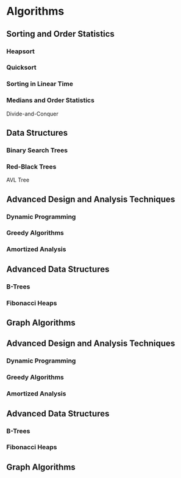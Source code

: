 # Algorithms




## Sorting and Order Statistics

### Heapsort

### Quicksort

### Sorting in Linear Time

### Medians and Order Statistics

Divide-and-Conquer

## Data Structures


### Binary Search Trees

### Red-Black Trees

AVL Tree

## Advanced Design and Analysis Techniques

### Dynamic Programming

### Greedy Algorithms

### Amortized Analysis


## Advanced Data Structures

### B-Trees

### Fibonacci Heaps


## Graph Algorithms


## Advanced Design and Analysis Techniques

### Dynamic Programming

### Greedy Algorithms

### Amortized Analysis


## Advanced Data Structures

### B-Trees

### Fibonacci Heaps


## Graph Algorithms

